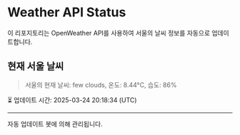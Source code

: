 
# Weather API Status

이 리포지토리는 OpenWeather API를 사용하여 서울의 날씨 정보를 자동으로 업데이트합니다.

## 현재 서울 날씨
> 서울의 현재 날씨: few clouds, 온도: 8.44°C, 습도: 86%

⏳ 업데이트 시간: 2025-03-24 20:18:34 (UTC)

---
자동 업데이트 봇에 의해 관리됩니다.
